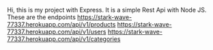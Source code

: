 Hi, this is my project with Express.
It is a simple Rest Api with Node JS.
These are the endpoints
https://stark-wave-77337.herokuapp.com/api/v1/products
https://stark-wave-77337.herokuapp.com/api/v1/users
https://stark-wave-77337.herokuapp.com/api/v1/categories
